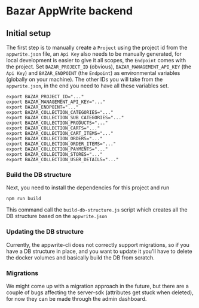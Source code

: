 # Bazar AppWrite backend

## Initial setup
The first step is to manually create a `Project` using the 
project id from the `appwrite.json` file,
an `Api Key` also needs to be manually generated, 
for local development is easier to give it all scopes,
the `Endpoint` comes with the project.
Set `BAZAR_PROJECT_ID` (obvious), `BAZAR_MANAGEMENT_API_KEY` (the `Api Key`) 
and `BAZAR_ENDPOINT` (the `Endpoint`) as environmental variables (globally on your machine). 
The other IDs you will take from the `appwrite.json`,
in the end you need to have all these variables set.

```shell
export BAZAR_PROJECT_ID="..."
export BAZAR_MANAGEMENT_API_KEY="..."
export BAZAR_ENDPOINT="..."
export BAZAR_COLLECTION_CATEGORIES="..."
export BAZAR_COLLECTION_SUB_CATEGORIES="..."
export BAZAR_COLLECTION_PRODUCTS="..."
export BAZAR_COLLECTION_CARTS="..."
export BAZAR_COLLECTION_CART_ITEMS="..."
export BAZAR_COLLECTION_ORDERS="..."
export BAZAR_COLLECTION_ORDER_ITEMS="..."
export BAZAR_COLLECTION_PAYMENTS="..."
export BAZAR_COLLECTION_STORES="..."
export BAZAR_COLLECTION_USER_DETAILS="..."
```

### Build the DB structure
Next, you need to install the dependencies for this project and run

```shell
npm run build
```
This command call the `build-db-structure.js` script which creates 
all the DB structure based on the `appwrite.json` 

### Updating the DB structure
Currently, the appwrite-cli does not correctly support migrations, 
so if you have a DB structure in place,
and you want to update it you'll have to delete the docker volumes 
and basically build the DB from scratch.

### Migrations
We might come up with a migration approach in the future, 
but there are a couple of bugs affecting the server-sdk (attributes get stuck when deleted),
for now they can be made through the admin dashboard.
